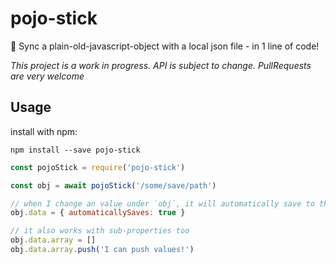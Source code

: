 # pojo-stick
:paperclip: Sync a plain-old-javascript-object with a local json file - in 1 line of code!

_This project is a work in progress. API is subject to change. PullRequests are very welcome_

## Usage

install with npm:

```
npm install --save pojo-stick
```

```js
const pojoStick = require('pojo-stick')

const obj = await pojoStick('/some/save/path')

// when I change an value under `obj`, it will automatically save to the fileSystem
obj.data = { automaticallySaves: true }

// it also works with sub-properties too
obj.data.array = []
obj.data.array.push('I can push values!')
```
